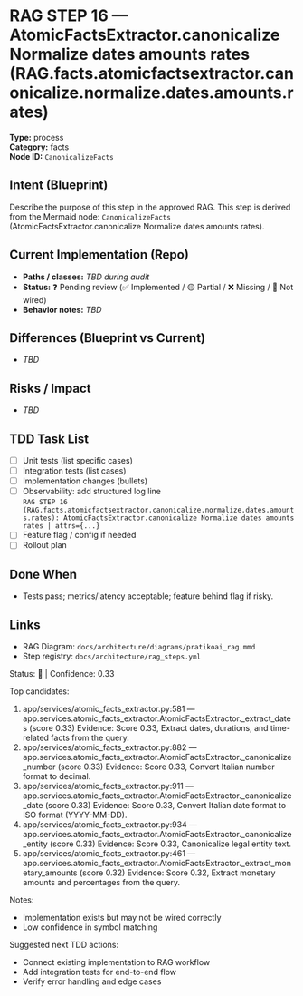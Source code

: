 # RAG STEP 16 — AtomicFactsExtractor.canonicalize Normalize dates amounts rates (RAG.facts.atomicfactsextractor.canonicalize.normalize.dates.amounts.rates)

**Type:** process  
**Category:** facts  
**Node ID:** `CanonicalizeFacts`

## Intent (Blueprint)
Describe the purpose of this step in the approved RAG. This step is derived from the Mermaid node: `CanonicalizeFacts` (AtomicFactsExtractor.canonicalize Normalize dates amounts rates).

## Current Implementation (Repo)
- **Paths / classes:** _TBD during audit_
- **Status:** ❓ Pending review (✅ Implemented / 🟡 Partial / ❌ Missing / 🔌 Not wired)
- **Behavior notes:** _TBD_

## Differences (Blueprint vs Current)
- _TBD_

## Risks / Impact
- _TBD_

## TDD Task List
- [ ] Unit tests (list specific cases)
- [ ] Integration tests (list cases)
- [ ] Implementation changes (bullets)
- [ ] Observability: add structured log line  
  `RAG STEP 16 (RAG.facts.atomicfactsextractor.canonicalize.normalize.dates.amounts.rates): AtomicFactsExtractor.canonicalize Normalize dates amounts rates | attrs={...}`
- [ ] Feature flag / config if needed
- [ ] Rollout plan

## Done When
- Tests pass; metrics/latency acceptable; feature behind flag if risky.

## Links
- RAG Diagram: `docs/architecture/diagrams/pratikoai_rag.mmd`
- Step registry: `docs/architecture/rag_steps.yml`


<!-- AUTO-AUDIT:BEGIN -->
Status: 🔌  |  Confidence: 0.33

Top candidates:
1) app/services/atomic_facts_extractor.py:581 — app.services.atomic_facts_extractor.AtomicFactsExtractor._extract_dates (score 0.33)
   Evidence: Score 0.33, Extract dates, durations, and time-related facts from the query.
2) app/services/atomic_facts_extractor.py:882 — app.services.atomic_facts_extractor.AtomicFactsExtractor._canonicalize_number (score 0.33)
   Evidence: Score 0.33, Convert Italian number format to decimal.
3) app/services/atomic_facts_extractor.py:911 — app.services.atomic_facts_extractor.AtomicFactsExtractor._canonicalize_date (score 0.33)
   Evidence: Score 0.33, Convert Italian date format to ISO format (YYYY-MM-DD).
4) app/services/atomic_facts_extractor.py:934 — app.services.atomic_facts_extractor.AtomicFactsExtractor._canonicalize_entity (score 0.33)
   Evidence: Score 0.33, Canonicalize legal entity text.
5) app/services/atomic_facts_extractor.py:461 — app.services.atomic_facts_extractor.AtomicFactsExtractor._extract_monetary_amounts (score 0.32)
   Evidence: Score 0.32, Extract monetary amounts and percentages from the query.

Notes:
- Implementation exists but may not be wired correctly
- Low confidence in symbol matching

Suggested next TDD actions:
- Connect existing implementation to RAG workflow
- Add integration tests for end-to-end flow
- Verify error handling and edge cases
<!-- AUTO-AUDIT:END -->